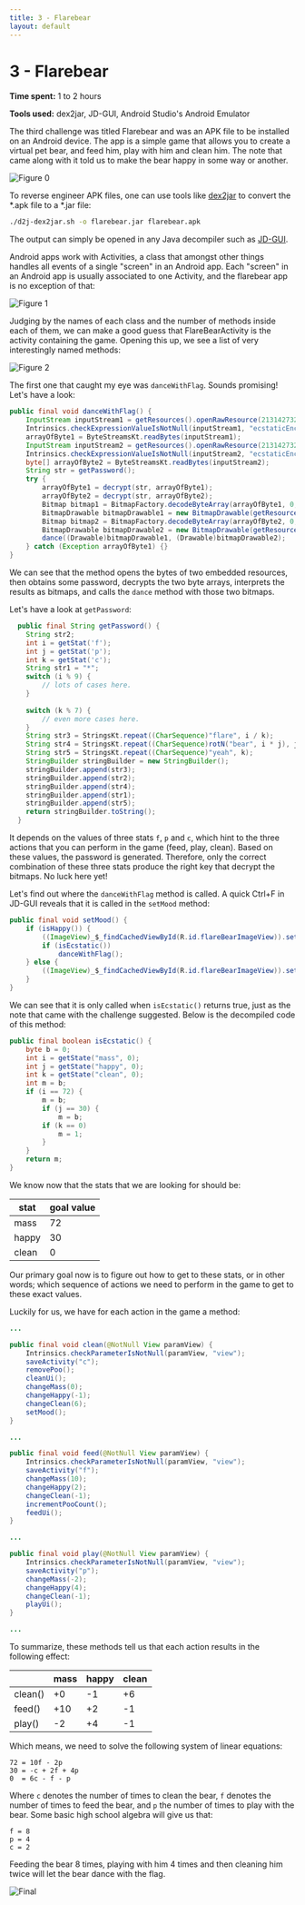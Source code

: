 ```yaml
---
title: 3 - Flarebear
layout: default
---
```


# 3 - Flarebear

**Time spent:** 1 to 2 hours

**Tools used:** dex2jar, JD-GUI, Android Studio's Android Emulator

The third challenge was titled Flarebear and was an APK file to be installed on an Android device. The app is a simple game that allows you to create a virtual pet bear, and feed him, play with him and clean him. The note that came along with it told us to make the bear happy in some way or another.

![Figure 0](screenshot.png)

To reverse engineer APK files, one can use tools like [dex2jar](https://github.com/pxb1988/dex2jar) to convert the *.apk file to a *.jar file:

```sh
./d2j-dex2jar.sh -o flarebear.jar flarebear.apk
```

The output can simply be opened in any Java decompiler such as [JD-GUI](http://java-decompiler.github.io/).

Android apps work with Activities, a class that amongst other things handles all events of a single "screen" in an Android app. Each "screen" in an Android app is usually associated to one Activity, and the flarebear app is no exception of that:

![Figure 1](jd-gui1.png)

Judging by the names of each class and the number of methods inside each of them, we can make a good guess that FlareBearActivity is the activity containing the game. Opening this up, we see a list of very interestingly named methods:

![Figure 2](jd-gui2.png)

The first one that caught my eye was `danceWithFlag`. Sounds promising! Let's have a look:

```java
public final void danceWithFlag() {
    InputStream inputStream1 = getResources().openRawResource(2131427328);
    Intrinsics.checkExpressionValueIsNotNull(inputStream1, "ecstaticEnc");
    arrayOfByte1 = ByteStreamsKt.readBytes(inputStream1);
    InputStream inputStream2 = getResources().openRawResource(2131427329);
    Intrinsics.checkExpressionValueIsNotNull(inputStream2, "ecstaticEnc2");
    byte[] arrayOfByte2 = ByteStreamsKt.readBytes(inputStream2);
    String str = getPassword();
    try {
        arrayOfByte1 = decrypt(str, arrayOfByte1);
        arrayOfByte2 = decrypt(str, arrayOfByte2);
        Bitmap bitmap1 = BitmapFactory.decodeByteArray(arrayOfByte1, 0, arrayOfByte1.length);
        BitmapDrawable bitmapDrawable1 = new BitmapDrawable(getResources(), bitmap1);
        Bitmap bitmap2 = BitmapFactory.decodeByteArray(arrayOfByte2, 0, arrayOfByte2.length);
        BitmapDrawable bitmapDrawable2 = new BitmapDrawable(getResources(), bitmap2);
        dance((Drawable)bitmapDrawable1, (Drawable)bitmapDrawable2);
    } catch (Exception arrayOfByte1) {}
}
```

We can see that the method opens the bytes of two embedded resources, then obtains some password, decrypts the two byte arrays, interprets the results as bitmaps, and calls the `dance` method with those two bitmaps. 

Let's have a look at `getPassword`:

```java
  public final String getPassword() {
    String str2;
    int i = getStat('f');
    int j = getStat('p');
    int k = getStat('c');
    String str1 = "*";
    switch (i % 9) {
        // lots of cases here.
    }
    
    switch (k % 7) {
        // even more cases here.
    } 
    String str3 = StringsKt.repeat((CharSequence)"flare", i / k);
    String str4 = StringsKt.repeat((CharSequence)rotN("bear", i * j), j * 2);
    String str5 = StringsKt.repeat((CharSequence)"yeah", k);
    StringBuilder stringBuilder = new StringBuilder();
    stringBuilder.append(str3);
    stringBuilder.append(str2);
    stringBuilder.append(str4);
    stringBuilder.append(str1);
    stringBuilder.append(str5);
    return stringBuilder.toString();
  }
```

It depends on the values of three stats `f`, `p` and `c`, which hint to the three actions that you can perform in the game (feed, play, clean). Based on these values, the password is generated. Therefore, only the correct combination of these three stats produce the right key that decrypt the bitmaps. No luck here yet!

Let's find out where the `danceWithFlag` method is called. A quick Ctrl+F in JD-GUI reveals that it is called in the `setMood` method:

```java
public final void setMood() {
    if (isHappy()) {
        ((ImageView)_$_findCachedViewById(R.id.flareBearImageView)).setTag("happy");
        if (isEcstatic())
            danceWithFlag(); 
    } else {
        ((ImageView)_$_findCachedViewById(R.id.flareBearImageView)).setTag("sad");
    } 
}
```

We can see that it is only called when `isEcstatic()` returns true, just as the note that came with the challenge suggested. Below is the decompiled code of this method:

```java
public final boolean isEcstatic() {
    byte b = 0;
    int i = getState("mass", 0);
    int j = getState("happy", 0);
    int k = getState("clean", 0);
    int m = b;
    if (i == 72) {
        m = b;
        if (j == 30) {
            m = b;
        if (k == 0)
            m = 1; 
        } 
    } 
    return m;
}
```

We know now that the stats that we are looking for should be:

| stat  | goal value |
|-------|------------|
| mass  | 72         |
| happy | 30         |
| clean | 0          |

Our primary goal now is to figure out how to get to these stats, or in other words; which sequence of actions we need to perform in the game to get to these exact values.

Luckily for us, we have for each action in the game a method:

```java
...

public final void clean(@NotNull View paramView) {
    Intrinsics.checkParameterIsNotNull(paramView, "view");
    saveActivity("c");
    removePoo();
    cleanUi();
    changeMass(0);
    changeHappy(-1);
    changeClean(6);
    setMood();
}

...

public final void feed(@NotNull View paramView) {
    Intrinsics.checkParameterIsNotNull(paramView, "view");
    saveActivity("f");
    changeMass(10);
    changeHappy(2);
    changeClean(-1);
    incrementPooCount();
    feedUi();
}

...

public final void play(@NotNull View paramView) {
    Intrinsics.checkParameterIsNotNull(paramView, "view");
    saveActivity("p");
    changeMass(-2);
    changeHappy(4);
    changeClean(-1);
    playUi();
}

...
```

To summarize, these methods tell us that each action results in the following effect:

|         | mass  | happy | clean |
|---------|-------|-------|-------|
| clean() | +0    | -1    | +6    |
| feed()  | +10   | +2    | -1    |
| play()  | -2    | +4    | -1    |

Which means, we need to solve the following system of linear equations:
```
72 = 10f - 2p
30 = -c + 2f + 4p
0  = 6c - f - p
```
Where `c` denotes the number of times to clean the bear, `f` denotes the number of times to feed the bear, and `p` the number of times to play with the bear. Some basic high school algebra will give us that:
```
f = 8
p = 4
c = 2
```

Feeding the bear 8 times, playing with him 4 times and then cleaning him twice will let the bear dance with the flag.

![Final](final.gif)